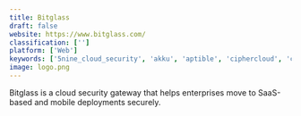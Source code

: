 ```yaml
---
title: Bitglass
draft: false 
website: https://www.bitglass.com/
classification: ['']
platform: ['Web']
keywords: ['5nine_cloud_security', 'akku', 'aptible', 'ciphercloud', 'cloudfinder', 'cloudlock', 'compaas', 'duo_security', 'microsoft_cloud_app_security', 'netmotion_mobility', 'netskope', 'oracle_casb_cloud', 'perimeter_81', 'proofpoint_cloud_app_security_broker', 'protegrity_cloud_security_gateway', 'saviynt', 'skyhigh', 'sookasa', 'symantec_cloudsoc_casb_gateway', 'teradici_cloud_access_software', 'trend_micro_cloud_app_security', 'zscaler_internet_access']
image: logo.png
---
```

Bitglass is a cloud security gateway that helps enterprises move to SaaS-based and mobile deployments securely.